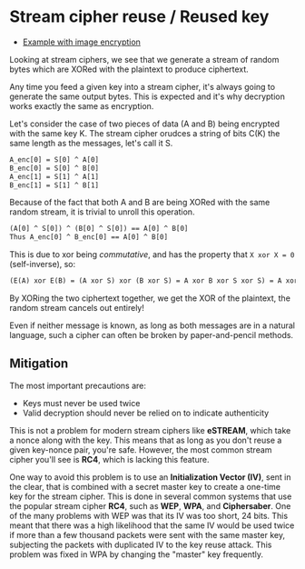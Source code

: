 # Stream cipher reuse / Reused key

* [Example with image encryption](https://cryptosmith.com/2008/05/31/stream-reuse/)

Looking at stream ciphers, we see that we generate a stream of random bytes which are XORed with the plaintext to produce ciphertext.

Any time you feed a given key into a stream cipher, it's always going to generate the same output bytes. This is expected and it's why decryption works exactly the same as encryption.

Let's consider the case of two pieces of data (A and B) being encrypted with the same key K. The stream cipher orudces a string of bits C(K) the same length as the messages, let's call it S.

```txt
A_enc[0] = S[0] ^ A[0]
B_enc[0] = S[0] ^ B[0]
A_enc[1] = S[1] ^ A[1]
B_enc[1] = S[1] ^ B[1]
```

Because of the fact that both A and B are being XORed with the same random stream, it is trivial to unroll this operation.

```txt
(A[0] ^ S[0]) ^ (B[0] ^ S[0]) == A[0] ^ B[0]
Thus A_enc[0] ^ B_enc[0] == A[0] ^ B[0]
```

This is due to xor being _commutative_, and has the property that `X xor X = 0` (self-inverse), so:

```txt
(E(A) xor E(B) = (A xor S) xor (B xor S) = A xor B xor S xor S) = A xor B
```

By XORing the two ciphertext together, we get the XOR of the plaintext, the random stream cancels out entirely!

Even if neither message is known, as long as both messages are in a natural language, such a cipher can often be broken by paper-and-pencil methods.

## Mitigation

The most important precautions are:

* Keys must never be used twice
* Valid decryption should never be relied on to indicate authenticity

This is not a problem for modern stream ciphers like __eSTREAM__, which take a nonce along with the key. This means that as long as you don't reuse a given key-nonce pair, you're safe. However, the most common stream cipher you'll see is __RC4__, which is lacking this feature.

One way to avoid this problem is to use an __Initialization Vector (IV)__, sent in the clear, that is combined with a secret master key to create a one-time key for the stream cipher. This is done in several common systems that use the popular stream cipher __RC4__, such as __WEP__, __WPA__, and __Ciphersaber__. One of the many problems with WEP was that its IV was too short, 24 bits. This meant that there was a high likelihood that the same IV would be used twice if more than a few thousand packets were sent with the same master key, subjecting the packets with duplicated IV to the key reuse attack. This problem was fixed in WPA by changing the "master" key frequently.
